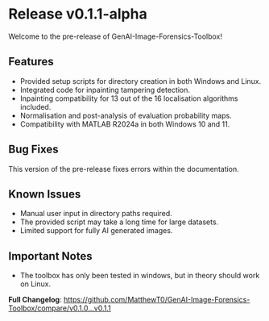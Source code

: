 # Release v0.1.1-alpha
Welcome to the pre-release of GenAI-Image-Forensics-Toolbox!

## Features
- Provided setup scripts for directory creation in both Windows and Linux.
- Integrated code for inpainting tampering detection.
- Inpainting compatibility for 13 out of the 16 localisation algorithms included.
- Normalisation and post-analysis of evaluation probability maps.
- Compatibility with MATLAB R2024a in both Windows 10 and 11.

## Bug Fixes
This version of the pre-release fixes errors within the documentation.

## Known Issues
- Manual user input in directory paths required. 
- The provided script may take a long time for large datasets.
- Limited support for fully AI generated images.

## Important Notes
 - The toolbox has only been tested in windows, but in theory should work on Linux.

**Full Changelog**: https://github.com/MatthewT0/GenAI-Image-Forensics-Toolbox/compare/v0.1.0...v0.1.1
